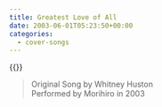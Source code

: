 ```yaml
---
title: Greatest Love of All
date: 2003-06-01T05:23:50+00:00
categories:
  - cover-songs
---
```


{{<youtube YEn_o3rMakU>}}

> Original Song by Whitney Huston  
> Performed by Morihiro in 2003  
